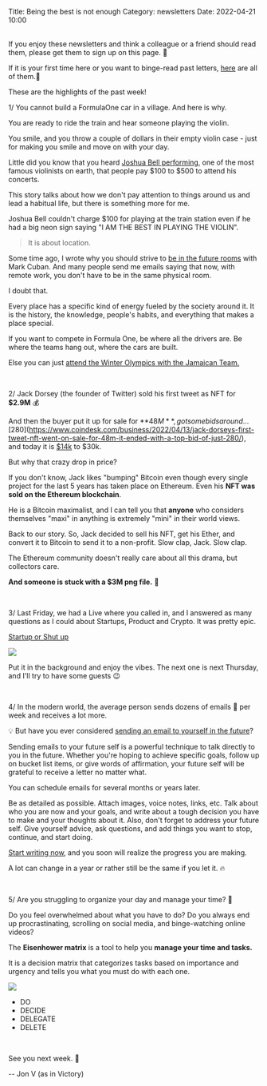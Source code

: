 Title: Being the best is not enough
Category: newsletters 
Date: 2022-04-21 10:00

<br>
If you enjoy these newsletters and think a colleague or a friend should read them, please get them to sign up on this page. 📝

If it is your first time here or you want to binge-read past letters, [here](https://jon.io/category/newsletters) are all of them.📰

These are the highlights of the past week!
<br>


1/ You cannot build a FormulaOne car in a village. And here is why.

You are ready to ride the train and hear someone playing the violin.

You smile, and you throw a couple of dollars in their empty violin case - just for making you smile and move on with your day.

Little did you know that you heard [Joshua Bell performing](https://www.washingtonpost.com/lifestyle/magazine/pearls-before-breakfast-can-one-of-the-nations-great-musicians-cut-through-the-fog-of-a-dc-rush-hour-lets-find-out/2014/09/23/8a6d46da-4331-11e4-b47c-f5889e061e5f_story.html), one of the most famous violinists on earth, that people pay $100 to $500 to attend his concerts.

This story talks about how we don't pay attention to things around us and lead a habitual life, but there is something more for me.

Joshua Bell couldn't charge $100 for playing at the train station even if he had a big neon sign saying "I AM THE BEST IN PLAYING THE VIOLIN".

> It is about location.


Some time ago, I wrote why you should strive to [be in the future rooms](https://jon.io/be-in-the-future-room) with Mark Cuban. And many people send me emails saying that now, with remote work, you don't have to be in the same physical room.

I doubt that.


Every place has a specific kind of energy fueled by the society around it. It is the history, the knowledge, people's habits, and everything that makes a place special.


If you want to compete in Formula One, be where all the drivers are. Be where the teams hang out, where the cars are built.



Else you can just [attend the Winter Olympics with the Jamaican Team.](https://www.imdb.com/title/tt0106611/)

<br>

2/ Jack Dorsey (the founder of Twitter) sold his first tweet as NFT for **$2.9M** 💰

And then the buyer put it up for sale for **$48M**, got some bids around ... [$280](https://www.coindesk.com/business/2022/04/13/jack-dorseys-first-tweet-nft-went-on-sale-for-48m-it-ended-with-a-top-bid-of-just-280/), and today it is [$14k](https://www.outlookindia.com/business/twitter-founder-jack-dorsey-s-first-tweet-up-for-grabs-for-14-000-a-red-signal-for-nfts--news-192116) to $30k.

But why that crazy drop in price?

If you don't know, Jack likes "bumping" Bitcoin even though every single project for the last 5 years has taken place on Ethereum. Even his **NFT was sold on the Ethereum blockchain**.

He is a Bitcoin maximalist, and I can tell you that **anyone** who considers themselves "maxi" in anything is extremely "mini" in their world views.

Back to our story. So, Jack decided to sell his NFT, get his Ether, and convert it to Bitcoin to send it to a non-profit. Slow clap, Jack. Slow clap.

The Ethereum community doesn't really care about all this drama, but collectors care.

**And someone is stuck with a $3M png file.** 💸

<br>

3/ Last Friday, we had a Live where you called in, and I answered as many questions as I could about Startups, Product and Crypto. It was pretty epic.

[Startup or Shut up](https://youtu.be/13stY5yO33Y)

![](https://sendfoxprod.b-cdn.net/media/hwyY585NZexLEO9E5vzV3M92SUxX3m42x6QXSfQl16325)

Put it in the background and enjoy the vibes. The next one is next Thursday, and I'll try to have some guests 😉

<br>

4/ In the modern world, the average person sends dozens of emails 📧 per week and receives a lot more. 

💡 But have you ever considered [sending an email to yourself in the future](https://iammagnus.com/2020/11/write-letter-your-future-self.html)?

Sending emails to your future self is a powerful technique to talk directly to you in the future. Whether you're hoping to achieve specific goals, follow up on bucket list items, or give words of affirmation, your future self will be grateful to receive a letter no matter what. 

You can schedule emails for several months or years later. 

Be as detailed as possible. Attach images, voice notes, links, etc. Talk about who you are now and your goals, and write about a tough decision you have to make and your thoughts about it. Also, don't forget to address your future self. Give yourself advice, ask questions, and add things you want to stop, continue, and start doing. 

[Start writing now](https://www.wikihow.com/Write-a-Letter-to-Your-Future-Self), and you soon will realize the progress you are making. 


A lot can change in a year or rather still be the same if you let it. 🔥

<br>

5/ Are you struggling to organize your day and manage your time? 🤔

Do you feel overwhelmed about what you have to do? Do you always end up procrastinating, scrolling on social media, and binge-watching online videos?

The **Eisenhower matrix** is a tool to help you **manage your time and tasks.**

It is a decision matrix that categorizes tasks based on importance and urgency and tells you what you must do with each one.

![](https://sendfoxprod.b-cdn.net/media/uIK9m8Zsvz2BBLcQr87JHo8kCtVaR4EoO1Y5vU4y16325)

* DO
* DECIDE
* DELEGATE
* DELETE

<br>

See you next week. 🚀

-- Jon V (as in Victory)